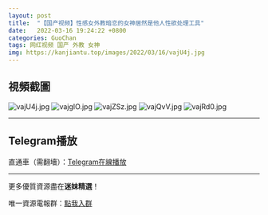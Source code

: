 ```yaml
---
layout: post
title:  "【国产视频】性感女外教暗恋的女神居然是他人性欲处理工具"
date:   2022-03-16 19:24:22 +0800
categories: GuoChan
tags: 网红视频 国产 外教 女神
img: https://kanjiantu.top/images/2022/03/16/vajU4j.jpg
---
```



## 視頻截圖

![vajU4j.jpg](https://kanjiantu.top/images/2022/03/16/vajU4j.jpg)
![vajgIO.jpg](https://kanjiantu.top/images/2022/03/16/vajgIO.jpg)
![vajZSz.jpg](https://kanjiantu.top/images/2022/03/16/vajZSz.jpg)
![vajQvV.jpg](https://kanjiantu.top/images/2022/03/16/vajQvV.jpg)
![vajRd0.jpg](https://kanjiantu.top/images/2022/03/16/vajRd0.jpg)

* * *
## Telegram播放

直通車（需翻墻）：[Telegram在線播放](https://t.me/mimeijingxuan/78)

* * *
更多優質資源盡在**迷妹精選**！

唯一資源電報群：[點我入群](https://t.me/mimeijingxuan)


